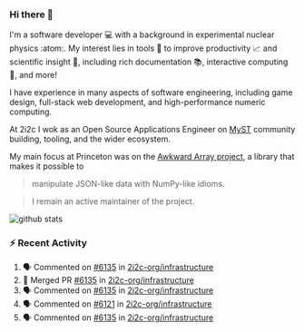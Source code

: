 ### Hi there 👋 

I'm a software developer 💻 with a background in experimental nuclear physics :atom:. My interest lies in tools :wrench: to improve productivity :chart_with_upwards_trend: and scientific insight :telescope:, including rich documentation 📚, interactive computing 🧮, and more! 

I have experience in many aspects of software engineering, including game design, full-stack web development, and high-performance numeric computing. 

At 2i2c I wok as an Open Source Applications Engineer on [MyST](https://github.com/jupyter-book/mystmd) community building, tooling, and the wider ecosystem. 

My main focus at Princeton was on the [Awkward Array project](awkward-array.org/), a library that makes it possible to 
> manipulate JSON-like data with NumPy-like idioms.

> I remain an active maintainer of the project. 

![github stats](https://github-readme-stats.vercel.app/api?username=agoose77&show_icons=true&hide_rank=true&hide_title=true&bg_color=30,e76445,904e95&text_color=efe3ec&icon_color=efe3ec)
<!--
**agoose77/agoose77** is a ✨ _special_ ✨ repository because its `README.md` (this file) appears on your GitHub profile.

Here are some ideas to get you started:

- 🔭 I’m currently working on ...
- 🌱 I’m currently learning ...
- 👯 I’m looking to collaborate on ...
- 🤔 I’m looking for help with ...
- 💬 Ask me about ...
- 📫 How to reach me: ...
- 😄 Pronouns: ...
- ⚡ Fun fact: ...
-->

### :zap: Recent Activity

<!--START_SECTION:activity-->
1. 🗣 Commented on [#6135](https://github.com/2i2c-org/infrastructure/pull/6135#issuecomment-2916897766) in [2i2c-org/infrastructure](https://github.com/2i2c-org/infrastructure)
2. 🎉 Merged PR [#6135](https://github.com/2i2c-org/infrastructure/pull/6135) in [2i2c-org/infrastructure](https://github.com/2i2c-org/infrastructure)
3. 🗣 Commented on [#6135](https://github.com/2i2c-org/infrastructure/pull/6135#issuecomment-2916890382) in [2i2c-org/infrastructure](https://github.com/2i2c-org/infrastructure)
4. 🗣 Commented on [#6121](https://github.com/2i2c-org/infrastructure/pull/6121#issuecomment-2916881350) in [2i2c-org/infrastructure](https://github.com/2i2c-org/infrastructure)
5. 🗣 Commented on [#6135](https://github.com/2i2c-org/infrastructure/pull/6135#issuecomment-2916695690) in [2i2c-org/infrastructure](https://github.com/2i2c-org/infrastructure)
<!--END_SECTION:activity-->
